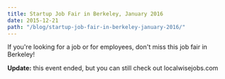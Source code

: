 ```yaml
---
title: Startup Job Fair in Berkeley, January 2016
date: 2015-12-21
path: "/blog/startup-job-fair-in-berkeley-january-2016/"
---
```


If you're looking for a job or for employees, don't miss this job fair in Berkeley!

**Update:** this event ended, but you can still check out localwisejobs.com
